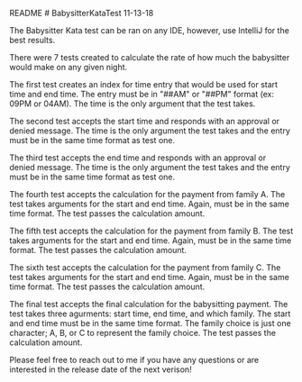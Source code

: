 README # BabysitterKataTest 11-13-18

The Babysitter Kata test can be ran on any IDE, however, use IntelliJ for the best results.

There were 7 tests created to calculate the rate of how much the babysitter would make on any given night.

The first test creates an index for time entry that would be used for start time and end time.  The entry must be in "##AM" or "##PM" format (ex: 09PM or 04AM).  The time is the only argument that the test takes.

The second test accepts the start time and responds with an approval or denied message.  The time is the only argument the test takes and the entry must be in the same time format as test one.

The third test accepts the end time and responds with an approval or denied message.  The time is the only argument the test takes and the entry must be in the same time format as test one.

The fourth test accepts the calculation for the payment from family A.  The test takes arguments for the start and end time.  Again, must be in the same time format.  The test passes the calculation amount.

The fifth test accepts the calculation for the payment from family B.  The test takes arguments for the start and end time.  Again, must be in the same time format.  The test passes the calculation amount.

The sixth test accepts the calculation for the payment from family C.  The test takes arguments for the start and end time.  Again, must be in the same time format.  The test passes the calculation amount.

The final test accepts the final calculation for the babysitting payment.  The test takes three agurments: start time, end time, and which family.  The start and end time must be in the same time format.  The family choice is just one character; A, B, or C to represent the family choice.  The test passes the calculation amount.

Please feel free to reach out to me if you have any questions or are interested in the release date of the next verison!
